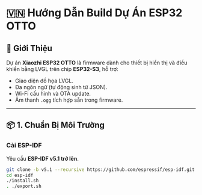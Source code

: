 # 🇻🇳 Hướng Dẫn Build Dự Án ESP32 OTTO

## 🚀 Giới Thiệu

Dự án **Xiaozhi ESP32 OTTO** là firmware dành cho thiết bị hiển thị và điều khiển bằng LVGL trên chip **ESP32-S3**, hỗ trợ:
- Giao diện đồ họa LVGL.
- Đa ngôn ngữ (tự động sinh từ JSON).
- Wi-Fi cấu hình và OTA update.
- Âm thanh `.ogg` tích hợp sẵn trong firmware.

---

## 📦 1. Chuẩn Bị Môi Trường

### Cài ESP-IDF
Yêu cầu **ESP-IDF v5.1 trở lên**.

```bash
git clone -b v5.1 --recursive https://github.com/espressif/esp-idf.git
cd esp-idf
./install.sh
. ./export.sh

